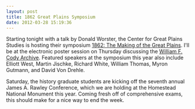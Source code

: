 ```yaml
---
layout: post
title: 1862 Great Plains Symposium
date: 2012-03-28 15:19:36
---
```


Starting tonight with a talk by Donald Worster, the Center for Great Plains Studies is hosting their symposium [1862: The Making of the Great Plains](http://www.unl.edu/plains/seminars/2012_Symposium/home.shtml). I'll be at the electronic poster session on Thursday discussing the [William F. Cody Archive](codyarchive.org). Featured speakers at the symposium this year also include Elliott West, Martin Jischke, Richard White, William Thomas, Myron Gutmann, and David Von Drehle.

Saturday, the history graduate students are kicking off the seventh annual James A. Rawley Conference, which we are holding at the Homestead National Monument this year. Coming fresh off of comprehensive exams, this should make for a nice way to end the week.
